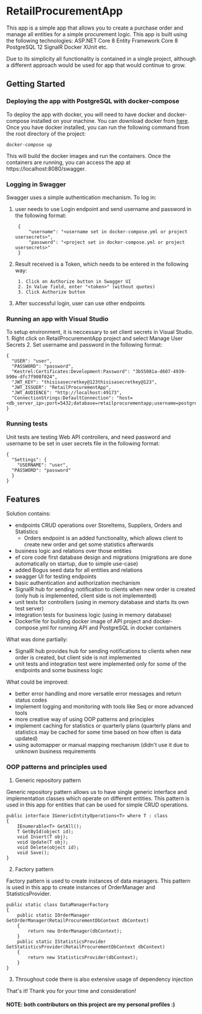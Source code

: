 # RetailProcurementApp

This app is a simple app that allows you to create a purchase order and manage all entities for a simple procurement logic. This app is built using the following technologies:
ASP.NET Core 8
Entity Framework Core 8
PostgreSQL 12
SignalR
Docker
XUnit
etc.

Due to its simplicity all functionality is contained in a single project, although a different approach would be used for app that would continue to grow.

## Getting Started

### Deploying the app with PostgreSQL with docker-compose

To deploy the app with docker, you will need to have docker and docker-compose installed on your machine. You can download docker from [here](https://www.docker.com/products/docker-desktop). Once you have docker installed, you can run the following command from the root directory of the project:

```
docker-compose up
```

This will build the docker images and run the containers. Once the containers are running, you can access the app at https://localhost:8080/swagger.


### Logging in Swagger

Swagger uses a simple authentication mechanism. To log in:
1. user needs to use Login endpoint and send username and password in the following format:

        {
            "username": "<username set in docker-compose.yml or project usersecrets>",
            "password": "<project set in docker-compose.yml or project usersecrets>"
        }

2. Result received is a Token, which needs to be entered in the following way:

        1. Click on Authorize button in Swagger UI
        2. In Value field, enter "<token>" (without quotes)
        3. Click Authorize button

3. After successful login, user can use other endpoints

### Running an app with Visual Studio

To setup environment, it is neccessary to set client secrets in Visual Studio.
    1. Right click on RetailProcurementApp project and select Manage User Secrets
    2. Set username and password in the following format:

    {
      "USER": "user",
      "PASSWORD": "password",
      "Kestrel:Certificates:Development:Password": "3b55081a-d607-4939-b90e-dfc7f908f024",
      "JWT_KEY": "thisisasecretkey@123thisisasecretkey@123",
      "JWT_ISSUER": "RetailProcurementApp",
      "JWT_AUDIENCE": "http://localhost:49173",
      "ConnectionStrings:DefaultConnection": "host=<db_server_ip>;port=5432;database=retailprocurementapp;username=postgres;password=postgres;"
    }

### Running tests

Unit tests are testing Web API controllers, and need password and username to be set in user secrets file in the following format:

    {
      "Settings": {
        "USERNAME": "user",
      "PASSWORD": "password"
      }
    }


## Features

Solution contains: 
- endpoints CRUD operations over StoreItems, Suppliers, Orders and Statistics
   - Orders endpoint is an added functionality, which allows client to create new order and get some statistics afterwards
- business logic and relations over those entities
- ef core code first database design and migrations (migrations are done automatically on startup, due to simple use-case)
- added Bogus seed data for all entities and relations
- swagger UI for testing endpoints
- basic authentication and authorization mechanism
- SignalR hub for sending notification to clients when new order is created (only hub is implemented, client side is not implemented)
- unit tests for controllers (using in memory database  and starts its own test server)
- integration tests for business logic (using in memory database)
- Dockerfile for building docker image of API project and docker-compose.yml for running API and PostgreSQL in docker containers

What was done partially:
- SignalR hub provides hub for sending notifications to clients when new order is created, but client side is not implemented
- unit tests and integration test were implemented only for some of the endpoints and some business logic

What could be improved:
- better error handling and more versatile error messages and return status codes
- implement logging and monitoring with tools like Seq or more advanced tools
- more creative way of using OOP patterns and principles
- implement caching for statistics or quarterly plans (quarterly plans and statistics may be cached for some time based on how often is data updated)
- using automapper or manual mapping mechanism (didn't use it due to unknown business requirements

### OOP patterns and principles used

1. Generic repository pattern

Generic repository pattern allows us to have single generic interface and implementation classes which operate on different entities. This pattern is used in this app for entities that can be used for simple CRUD operations.

    public interface IGenericEntityOperations<T> where T : class
    {
        IEnumerable<T> GetAll();
        T GetById(object id);
        void Insert(T obj);
        void Update(T obj);
        void Delete(object id);
        void Save();
    }

2. Factory pattern

Factory pattern is used to create instances of data managers. This pattern is used in this app to create instances of OrderManager and StatisticsProvider.

    public static class DataManagerFactory
    {
        public static IOrderManager GetOrderManager(RetailProcurementDbContext dbContext)
        {
            return new OrderManager(dbContext);
        }
        public static IStatisticsProvider GetStatisticsProvider(RetailProcurementDbContext dbContext)
        {
            return new StatisticsProvider(dbContext);
        }
    }

3. Throughout code there is also extensive usage of dependency injection


That's it! Thank you for your time and consideration!

#### NOTE: both contributors on this project are my personal profiles :)